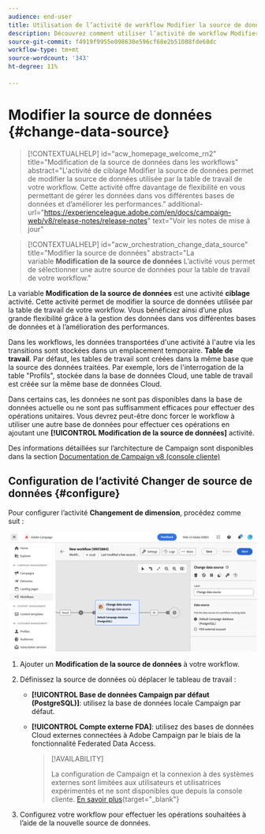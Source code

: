 ```yaml
---
audience: end-user
title: Utilisation de l’activité de workflow Modifier la source de données
description: Découvrez comment utiliser l’activité de workflow Modifier la source de données
source-git-commit: f4919f9955e098630e596cf68e2b51088fde68dc
workflow-type: tm+mt
source-wordcount: '343'
ht-degree: 11%

---
```


# Modifier la source de données {#change-data-source}


>[!CONTEXTUALHELP]
>id="acw_homepage_welcome_rn2"
>title="Modification de la source de données dans les workflows"
>abstract="L&#39;activité de ciblage Modifier la source de données permet de modifier la source de données utilisée par la table de travail de votre workflow. Cette activité offre davantage de flexibilité en vous permettant de gérer les données dans vos différentes bases de données et d’améliorer les performances."
>additional-url="https://experienceleague.adobe.com/en/docs/campaign-web/v8/release-notes/release-notes" text="Voir les notes de mise à jour"

>[!CONTEXTUALHELP]
>id="acw_orchestration_change_data_source"
>title="Modifier la source de données"
>abstract="La variable **Modification de la source de données** L’activité vous permet de sélectionner une autre source de données pour la table de travail de votre workflow."

La variable **Modification de la source de données** est une activité **ciblage** activité. Cette activité permet de modifier la source de données utilisée par la table de travail de votre workflow. Vous bénéficiez ainsi d’une plus grande flexibilité grâce à la gestion des données dans vos différentes bases de données et à l’amélioration des performances.

Dans les workflows, les données transportées d&#39;une activité à l&#39;autre via les transitions sont stockées dans un emplacement temporaire. **Table de travail**. Par défaut, les tables de travail sont créées dans la même base que la source des données traitées. Par exemple, lors de l&#39;interrogation de la table &quot;Profils&quot;, stockée dans la base de données Cloud, une table de travail est créée sur la même base de données Cloud.

Dans certains cas, les données ne sont pas disponibles dans la base de données actuelle ou ne sont pas suffisamment efficaces pour effectuer des opérations unitaires. Vous devrez peut-être donc forcer le workflow à utiliser une autre base de données pour effectuer ces opérations en ajoutant une **[!UICONTROL Modification de la source de données]** activité.

Des informations détaillées sur l’architecture de Campaign sont disponibles dans la section [Documentation de Campaign v8 (console cliente)](https://experienceleague.adobe.com/docs/campaign/campaign-v8/config/architecture/architecture.html)

<!--

Let's say you want to send to your  VIP customers a unique offer code that they can redeem on your online store. To do this, you need to:

1. Query VIP customers on the "Profiles" table located on the Cloud database,
1. Retrieve an offer code for each targeted profile through API calls,
1. Update each profile with the assigned offer code,
1. Send an email to the profiles with their offer code.

In this situation, it is recommended to execute the offer code assignment operation on the local database, which is better suited for unitary operations. To do this, you need to add a **[!UICONTROL Change data source]** activity before the operation in order to execute it on the Campaign local database.

Before executing the operation, the working table is copied to the local database so that the operation can run there. Once done, the system detects that the profiles that we want to update are on another location. The data is therefore automatically copied back to the Cloud database where the "Profiles" table is located.
-->

## Configuration de l’activité Changer de source de données {#configure}

Pour configurer l’activité **Changement de dimension**, procédez comme suit :

![](../assets/workflow-change-data-source-add.png)

1. Ajouter un **Modification de la source de données** à votre workflow.

1. Définissez la source de données où déplacer le tableau de travail :

   * **[!UICONTROL Base de données Campaign par défaut (PostgreSQL)]**: utilisez la base de données locale Campaign par défaut.
   * **[!UICONTROL Compte externe FDA]**: utilisez des bases de données Cloud externes connectées à Adobe Campaign par le biais de la fonctionnalité Federated Data Access.

     >[!AVAILABILITY]
     >
     >La configuration de Campaign et la connexion à des systèmes externes sont limitées aux utilisateurs et utilisatrices expérimentés et ne sont disponibles que depuis la console cliente. [En savoir plus](https://experienceleague.adobe.com/docs/campaign/campaign-v8/connect/fda.html?lang=fr){target="_blank"}

1. Configurez votre workflow pour effectuer les opérations souhaitées à l’aide de la nouvelle source de données.

<!--
## Example {#example}

The workflow belows illustrates the use case detailed earlier, i.e. sending VIP customers offer codes that they can redeem on our online store.

-->
